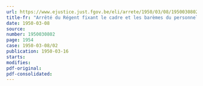 ```yaml
---
url: https://www.ejustice.just.fgov.be/eli/arrete/1950/03/08/1950030802/justel
title-fr: "Arrêté du Régent fixant le cadre et les barèmes du personnel des services du Ravitaillement rattaches au Ministère des Affaires économiques et des Classes moyennes."
date: 1950-03-08
source:
number: 1950030802
page: 1954
case: 1950-03-08/02
publication: 1950-03-16
starts:
modifies:
pdf-original:
pdf-consolidated:
---
```


